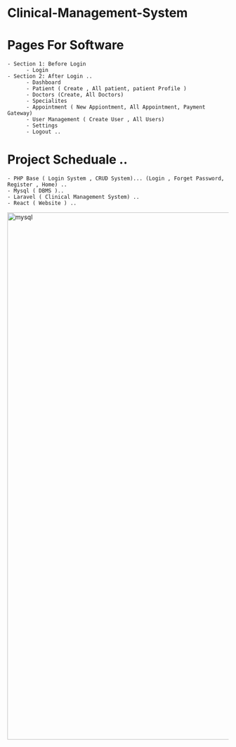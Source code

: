 # Clinical-Management-System
# Pages For Software 
    - Section 1: Before Login
          - Login
    - Section 2: After Login ..
          - Dashboard
          - Patient ( Create , All patient, patient Profile )
          - Doctors (Create, All Doctors)
          - Specialites
          - Appointment ( New Appiontment, All Appointment, Payment Gateway)
          - User Management ( Create User , All Users)
          - Settings
          - Logout ..
# Project Scheduale ..
    - PHP Base ( Login System , CRUD System)... (Login , Forget Password, Register , Home) ..
    - Mysql ( DBMS )..
    - Laravel ( Clinical Management System) ..
    - React ( Website ) ..

<img width="1197" alt="mysql" src="https://github.com/user-attachments/assets/217dc2e6-eea1-401a-923c-f95baf727e12" />
